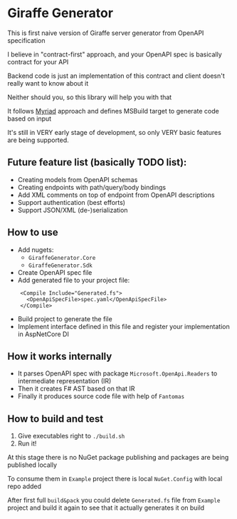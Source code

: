 # Giraffe Generator

This is first naive version of Giraffe server generator from OpenAPI specification

I believe in "contract-first" approach, and your OpenAPI spec is basically contract for your API

Backend code is just an implementation of this contract and client doesn't really want to know about it

Neither should you, so this library will help you with that

It follows [Myriad](https://github.com/MoiraeSoftware/myriad) approach and defines MSBuild target to generate code based on input

It's still in VERY early stage of development, so only VERY basic features are being supported.

## Future feature list (basically TODO list):

- Creating models from OpenAPI schemas
- Creating endpoints with path/query/body bindings
- Add XML comments on top of endpoint from OpenAPI descriptions
- Support authentication (best efforts)
- Support JSON/XML (de-)serialization

## How to use

- Add nugets:
    - `GiraffeGenerator.Core`
    - `GiraffeGenerator.Sdk`
- Create OpenAPI spec file
- Add generated file to your project file:
```
    <Compile Include="Generated.fs">
      <OpenApiSpecFile>spec.yaml</OpenApiSpecFile>
    </Compile>
```
- Build project to generate the file
- Implement interface defined in this file and register your implementation in AspNetCore DI

## How it works internally

- It parses OpenAPI spec with package `Microsoft.OpenApi.Readers` to intermediate representation (IR)
- Then it creates F# AST based on that IR
- Finally it produces source code file with help of `Fantomas`

## How to build and test

1. Give executables right to `./build.sh`
1. Run it!

At this stage there is no NuGet package publishing and packages are being published locally

To consume them in `Example` project there is local `NuGet.Config` with local repo added

After first full `build&pack` you could delete `Generated.fs` file from `Example` project and build it again to see that it actually generates it on build
